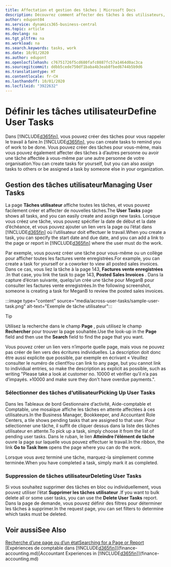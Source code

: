 ```yaml
---
title: Affectation et gestion des tâches | Microsoft Docs
description: Découvrez comment affecter des tâches à des utilisateurs, y compris votre comptable, dans Business Central
author: edupont04
ms.service: dynamics365-business-central
ms.topic: article
ms.devlang: na
ms.tgt_pltfrm: na
ms.workload: na
ms.search.keywords: tasks, work
ms.date: 10/01/2020
ms.author: edupont
ms.openlocfilehash: c76751726f5cd680fafc0887fc57a1464d0ac3ca
ms.sourcegitcommit: ddbb5cede750df1baba4b3eab8fbed6744b5b9d6
ms.translationtype: HT
ms.contentlocale: fr-CH
ms.lasthandoff: 10/01/2020
ms.locfileid: "3922632"
---
```

# <a name="define-user-tasks"></a><span data-ttu-id="4eae1-103">Définir les tâches utilisateur</span><span class="sxs-lookup"><span data-stu-id="4eae1-103">Define User Tasks</span></span>

<span data-ttu-id="4eae1-104">Dans [!INCLUDE[d365fin](includes/d365fin_md.md)], vous pouvez créer des tâches pour vous rappeler le travail à faire.</span><span class="sxs-lookup"><span data-stu-id="4eae1-104">In [!INCLUDE[d365fin](includes/d365fin_md.md)], you can create tasks to remind you of work to be done.</span></span> <span data-ttu-id="4eae1-105">Vous pouvez créer des tâches pour vous-même, mais vous pouvez également affecter des tâches à d’autres personne ou avoir une tâche affectée à vous-même par une autre personne de votre organisation.</span><span class="sxs-lookup"><span data-stu-id="4eae1-105">You can create tasks for yourself, but you can also assign tasks to others or be assigned a task by someone else in your organization.</span></span>  

## <a name="managing-user-tasks"></a><span data-ttu-id="4eae1-106">Gestion des tâches utilisateur</span><span class="sxs-lookup"><span data-stu-id="4eae1-106">Managing User Tasks</span></span>

<span data-ttu-id="4eae1-107">La page **Tâches utilisateur** affiche toutes les tâches, et vous pouvez facilement créer et affecter de nouvelles tâches.</span><span class="sxs-lookup"><span data-stu-id="4eae1-107">The **User Tasks** page shows all tasks, and you can easily create and assign new tasks.</span></span> <span data-ttu-id="4eae1-108">Lorsque vous créez une tâche, vous pouvez spécifier la date de début et la date d’échéance, et vous pouvez ajouter un lien vers la page ou l’état dans [!INCLUDE[d365fin](includes/d365fin_md.md)] où l’utilisateur doit effectuer le travail.</span><span class="sxs-lookup"><span data-stu-id="4eae1-108">When you create a task, you can specify the start date and due date, and you can add a link to the page or report in [!INCLUDE[d365fin](includes/d365fin_md.md)] where the user must do the work.</span></span>  

<span data-ttu-id="4eae1-109">Par exemple, vous pouvez créer une tâche pour vous-même ou un collège pour afficher toutes les factures vente enregistrées.</span><span class="sxs-lookup"><span data-stu-id="4eae1-109">For example, you can create a task for yourself or a coworker to view all posted sales invoices.</span></span> <span data-ttu-id="4eae1-110">Dans ce cas, vous liez la tâche à la page 143, **Factures vente enregistrées** .</span><span class="sxs-lookup"><span data-stu-id="4eae1-110">In that case, you link the task to page 143, **Posted Sales Invoices** .</span></span> <span data-ttu-id="4eae1-111">Dans la capture d’écran suivante, quelqu’un crée une tâche pour MeganB pour consulter les factures vente enregistrées.</span><span class="sxs-lookup"><span data-stu-id="4eae1-111">In the following screenshot, someone is creating a task for MeganB to review the posted sales invoices.</span></span>  

:::image type="content" source="media/across-user-tasks/sample-user-task.png" alt-text="Exemple de tâche utilisateur":::

> [!TIP]  
> <span data-ttu-id="4eae1-113">Utilisez la recherche dans le champ **Page** , puis utilisez le champ **Rechercher** pour trouver la page souhaitée.</span><span class="sxs-lookup"><span data-stu-id="4eae1-113">Use the look-up in the **Page** field and then use the **Search** field to find the page that you want.</span></span>  
>
> <span data-ttu-id="4eae1-114">Vous pouvez créer un lien vers n’importe quelle page, mais vous ne pouvez pas créer de lien vers des écritures individuelles. La description doit donc être aussi explicite que possible, par exemple en écrivant « Veuillez consulter le numéro de client</span><span class="sxs-lookup"><span data-stu-id="4eae1-114">You can link to any page, but you cannot link to individual entries, so make the description as explicit as possible, such as writing "Please take a look at customer no.</span></span> <span data-ttu-id="4eae1-115">10000 et vérifier qu’il n’a pas d’impayés. »</span><span class="sxs-lookup"><span data-stu-id="4eae1-115">10000 and make sure they don't have overdue payments.".</span></span>

### <a name="picking-up-user-tasks"></a><span data-ttu-id="4eae1-116">Sélectionner des tâches d’utilisateur</span><span class="sxs-lookup"><span data-stu-id="4eae1-116">Picking Up User Tasks</span></span>

<span data-ttu-id="4eae1-117">Dans les Tableaux de bord Gestionnaire d’activité, Aide-comptable et Comptable, une mosaïque affiche les tâches en attente affectées à ces utilisateurs.</span><span class="sxs-lookup"><span data-stu-id="4eae1-117">In the Business Manager, Bookkeeper, and Accountant Role Centers, a tile shows pending tasks that are assigned to that user.</span></span> <span data-ttu-id="4eae1-118">Pour sélectionner une tâche, il suffit de cliquer dessus dans la liste des tâches utilisateur en attente.</span><span class="sxs-lookup"><span data-stu-id="4eae1-118">To pick up a task, simply choose it from the list of pending user tasks.</span></span> <span data-ttu-id="4eae1-119">Dans le ruban, le lien **Atteindre l’élément de tâche** ouvre la page sur laquelle vous pouvez effectuer le travail.</span><span class="sxs-lookup"><span data-stu-id="4eae1-119">In the ribbon, the link **Go to Task Item** opens the page where you can do the work.</span></span>  

<span data-ttu-id="4eae1-120">Lorsque vous avez terminé une tâche, marquez-la simplement comme terminée.</span><span class="sxs-lookup"><span data-stu-id="4eae1-120">When you have completed a task, simply mark it as completed.</span></span>  

### <a name="deleting-user-tasks"></a><span data-ttu-id="4eae1-121">Suppression de tâches utilisateur</span><span class="sxs-lookup"><span data-stu-id="4eae1-121">Deleting User Tasks</span></span>

<span data-ttu-id="4eae1-122">Si vous souhaitez supprimer des tâches en bloc ou individuellement, vous pouvez utiliser l’état **Supprimer les tâches utilisateur** .</span><span class="sxs-lookup"><span data-stu-id="4eae1-122">If you want to bulk delete all or some user tasks, you can use the **Delete User Tasks** report.</span></span> <span data-ttu-id="4eae1-123">Dans la page de demande, vous pouvez définir des filtres pour déterminer les tâches à supprimer.</span><span class="sxs-lookup"><span data-stu-id="4eae1-123">In the request page, you can set filters to determine which tasks must be deleted.</span></span>  

## <a name="see-also"></a><span data-ttu-id="4eae1-124">Voir aussi</span><span class="sxs-lookup"><span data-stu-id="4eae1-124">See Also</span></span>

[<span data-ttu-id="4eae1-125">Recherche d’une page ou d’un état</span><span class="sxs-lookup"><span data-stu-id="4eae1-125">Searching for a Page or Report</span></span>](ui-search.md)  
<span data-ttu-id="4eae1-126">[Expériences de comptable dans [!INCLUDE[d365fin](includes/d365fin_md.md)]](finance-accounting.md)</span><span class="sxs-lookup"><span data-stu-id="4eae1-126">[Accountant Experiences in [!INCLUDE[d365fin](includes/d365fin_md.md)]](finance-accounting.md)</span></span>  
